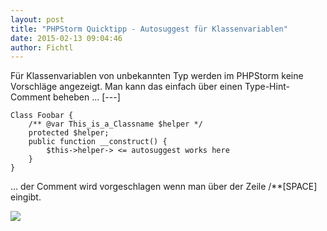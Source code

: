 ```yaml
---
layout: post
title: "PHPStorm Quicktipp - Autosuggest für Klassenvariablen"
date: 2015-02-13 09:04:46
author: Fichtl
---
```

Für Klassenvariablen von unbekannten Typ werden im PHPStorm keine Vorschläge angezeigt. Man kann das einfach über einen Type-Hint-Comment beheben ...
[---]

    Class Foobar {
        /** @var This_is_a_Classname $helper */
        protected $helper;
        public function __construct() {
            $this->helper-> <= autosuggest works here
        }
    }

... der Comment wird vorgeschlagen wenn man über der Zeile /**[SPACE] eingibt.

![](//kcdn.at/dev-blog/images/phpstorm-autosuggest-klassenvariablen/autosuggest.gif)